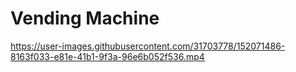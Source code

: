 # Vending Machine


https://user-images.githubusercontent.com/31703778/152071486-8163f033-e81e-41b1-9f3a-96e6b052f536.mp4

